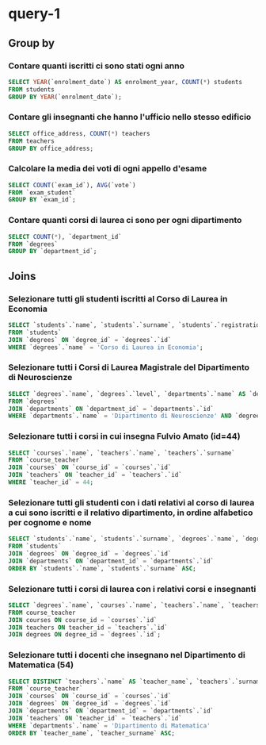 <!-- 
Group by:
Contare quanti iscritti ci sono stati ogni anno
Contare gli insegnanti che hanno l'ufficio nello stesso edificio
Calcolare la media dei voti di ogni appello d'esame
Contare quanti corsi di laurea ci sono per ogni dipartimento
Joins:
Selezionare tutti gli studenti iscritti al Corso di Laurea in Economia
Selezionare tutti i Corsi di Laurea Magistrale del Dipartimento di Neuroscienze
Selezionare tutti i corsi in cui insegna Fulvio Amato (id=44)
Selezionare tutti gli studenti con i dati relativi al corso di laurea a cui sono iscritti e il relativo dipartimento, in ordine alfabetico per cognome e nome
Selezionare tutti i corsi di laurea con i relativi corsi e insegnanti
Selezionare tutti i docenti che insegnano nel Dipartimento di Matematica (54)
BONUS: Selezionare per ogni studente il numero di tentativi sostenuti per ogni esame, stampando anche il voto massimo. Successivamente, filtrare i tentativi con voto minimo 18.
-->

# query-1

## Group by

### Contare quanti iscritti ci sono stati ogni anno
```sql
SELECT YEAR(`enrolment_date`) AS enrolment_year, COUNT(*) students
FROM students
GROUP BY YEAR(`enrolment_date`);
```

### Contare gli insegnanti che hanno l'ufficio nello stesso edificio
```sql
SELECT office_address, COUNT(*) teachers
FROM teachers 
GROUP BY office_address;
```

### Calcolare la media dei voti di ogni appello d'esame
```sql
SELECT COUNT(`exam_id`), AVG(`vote`) 
FROM `exam_student` 
GROUP BY `exam_id`;
```

### Contare quanti corsi di laurea ci sono per ogni dipartimento
```sql
SELECT COUNT(*), `department_id`
FROM `degrees`
GROUP BY `department_id`;
```

## Joins

### Selezionare tutti gli studenti iscritti al Corso di Laurea in Economia
```sql
SELECT `students`.`name`, `students`.`surname`, `students`.`registration_number`, `degrees`.`name`
FROM `students`
JOIN `degrees` ON `degree_id` = `degrees`.`id`
WHERE `degrees`.`name` = 'Corso di Laurea in Economia';
```

### Selezionare tutti i Corsi di Laurea Magistrale del Dipartimento di Neuroscienze
```sql
SELECT `degrees`.`name`, `degrees`.`level`, `departments`.`name` AS `department_name`
FROM `degrees`
JOIN `departments` ON `department_id` = `departments`.`id`
WHERE `departments`.`name` = 'Dipartimento di Neuroscienze' AND `degrees`.`level` = 'Magistrale';
```

### Selezionare tutti i corsi in cui insegna Fulvio Amato (id=44)
```sql
SELECT `courses`.`name`, `teachers`.`name`, `teachers`.`surname`
FROM `course_teacher`
JOIN `courses` ON `course_id` = `courses`.`id`
JOIN `teachers` ON `teacher_id` = `teachers`.`id`
WHERE `teacher_id` = 44;
```

### Selezionare tutti gli studenti con i dati relativi al corso di laurea a cui sono iscritti e il relativo dipartimento, in ordine alfabetico per cognome e nome
```sql
SELECT `students`.`name`, `students`.`surname`, `degrees`.`name`, `degrees`.`level`, `departments`.`name`
FROM `students`
JOIN `degrees` ON `degree_id` = `degrees`.`id`
JOIN `departments` ON `department_id` = `departments`.`id`
ORDER BY `students`.`name`, `students`.`surname` ASC;
```

### Selezionare tutti i corsi di laurea con i relativi corsi e insegnanti
```sql
SELECT `degrees`.`name`, `courses`.`name`, `teachers`.`name`, `teachers`.`surname`
FROM course_teacher
JOIN courses ON course_id = `courses`.`id`
JOIN teachers ON teacher_id = `teachers`.`id`
JOIN degrees ON degree_id = `degrees`.`id`;
```

### Selezionare tutti i docenti che insegnano nel Dipartimento di Matematica (54)
```sql
SELECT DISTINCT `teachers`.`name` AS `teacher_name`, `teachers`.`surname` AS `teacher_surname`, `departments`.`name` AS `department_name`
FROM `course_teacher`
JOIN `courses` ON `course_id` = `courses`.`id`
JOIN `degrees` ON `degree_id` = `degrees`.`id`
JOIN `departments` ON `department_id` = `departments`.`id`
JOIN `teachers` ON `teacher_id` = `teachers`.`id`
WHERE `departments`.`name` = 'Dipartimento di Matematica'
ORDER BY `teacher_name`, `teacher_surname` ASC;
```